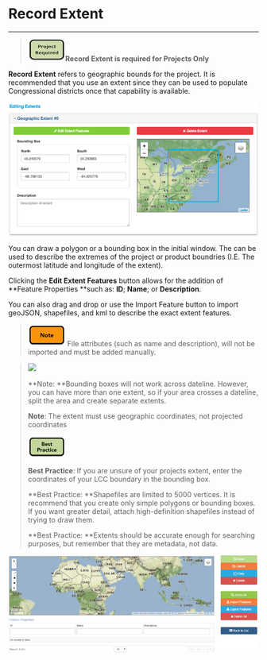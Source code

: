 # Record Extent

---

> ![](/assets/project_required_small.png)**Record Extent is required for Projects Only**

**Record Extent** refers to geographic bounds for the project. It is recommended that you use an extent since they can be used to populate Congressional districts once that capability is available.

![](/assets/extent_screenshot.png)

You can draw a polygon or a bounding box in the initial window. The can be used to describe the extremes of the project or product boundries \(I.E. The outermost latitude and longitude of the extent\).

Clicking the **Edit Extent Features** button allows for the addition of **Feature Properties **such as: **ID**; **Name**; or **Description**. 

You can also drag and drop or use the Import Feature button to import geoJSON, shapefiles, and kml to describe the exact extent features.  
> ![](/assets/note_small.png) File attributes \(such as name and description\), will not be imported and must be added manually.

> ![](https://adiwg.gitbooks.io/mdeditor/content/assets/note_small.png)
>
> **Note: **Bounding boxes will not work across dateline. However, you can have more than one extent, so if your area crosses a dateline, split the area and create separate extents.
>
> **Note**: The extent must use geographic coordinates, not projected coordinates
>
> ![](/assets/best_practice_small.png)
>
> **Best Practice**: If you are unsure of your projects extent, enter the coordinates of your LCC boundary in the bounding box.
>
> **Best Practice: **Shapefiles are limited to 5000 vertices. It is recommend that you create only simple polygons or bounding boxes. If you want greater detail, attach high-definition shapefiles instead of trying to draw them.
>
> **Best Practice: **Extents should be accurate enough for searching purposes, but remember that they are metadata, not data.

![](/assets/edit_extent_page.png)

